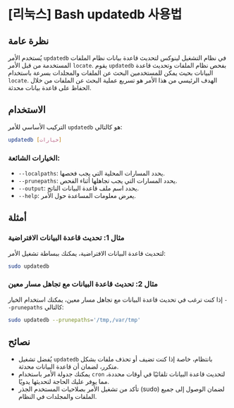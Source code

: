 # [리눅스] Bash updatedb 사용법

## نظرة عامة
يُستخدم الأمر `updatedb` في نظام التشغيل لينوكس لتحديث قاعدة بيانات نظام الملفات المستخدمة من قبل الأمر `locate`. يقوم `updatedb` بفحص نظام الملفات وتحديث قاعدة البيانات بحيث يمكن للمستخدمين البحث عن الملفات والمجلدات بسرعة باستخدام `locate`. الهدف الرئيسي من هذا الأمر هو تسريع عملية البحث عن الملفات من خلال الحفاظ على قاعدة بيانات محدثة.

## الاستخدام
التركيب الأساسي للأمر `updatedb` هو كالتالي:

```bash
updatedb [خيارات]
```

### الخيارات الشائعة:
- `--localpaths`: يحدد المسارات المحلية التي يجب فحصها.
- `--prunepaths`: يحدد المسارات التي يجب تجاهلها أثناء الفحص.
- `--output`: يحدد اسم ملف قاعدة البيانات الناتج.
- `--help`: يعرض معلومات المساعدة حول الأمر.

## أمثلة
### مثال 1: تحديث قاعدة البيانات الافتراضية
لتحديث قاعدة البيانات الافتراضية، يمكنك ببساطة تشغيل الأمر:

```bash
sudo updatedb
```

### مثال 2: تحديث قاعدة البيانات مع تجاهل مسار معين
إذا كنت ترغب في تحديث قاعدة البيانات مع تجاهل مسار معين، يمكنك استخدام الخيار `--prunepaths` كالتالي:

```bash
sudo updatedb --prunepaths='/tmp,/var/tmp'
```

## نصائح
- يُفضل تشغيل `updatedb` بانتظام، خاصة إذا كنت تضيف أو تحذف ملفات بشكل متكرر، لضمان أن قاعدة البيانات محدثة.
- يمكنك جدولة الأمر باستخدام `cron` لتحديث قاعدة البيانات تلقائيًا في أوقات محددة، مما يوفر عليك الحاجة لتحديثها يدويًا.
- تأكد من تشغيل الأمر بصلاحيات المستخدم الجذر (sudo) لضمان الوصول إلى جميع الملفات والمجلدات في النظام.